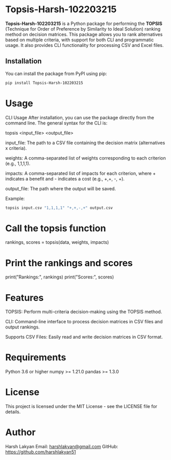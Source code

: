 # Topsis-Harsh-102203215

**Topsis-Harsh-102203215** is a Python package for performing the **TOPSIS** (Technique for Order of Preference by Similarity to Ideal Solution) ranking method on decision matrices. This package allows you to rank alternatives based on multiple criteria, with support for both CLI and programmatic usage. It also provides CLI functionality for processing CSV and Excel files.

## Installation

You can install the package from PyPI using pip:

```bash
pip install Topsis-Harsh-102203215
```

# Usage
CLI Usage
After installation, you can use the package directly from the command line. The general syntax for the CLI is:

topsis <input_file> <weights> <impacts> <output_file>

input_file: The path to a CSV file containing the decision matrix (alternatives x criteria).

weights: A comma-separated list of weights corresponding to each criterion (e.g., 1,1,1,1).

impacts: A comma-separated list of impacts for each criterion, where + indicates a benefit and - indicates a cost (e.g., +,+, -, +).

output_file: The path where the output will be saved.


Example:
```bash
topsis input.csv "1,1,1,1" "+,+,-,+" output.csv
```


# Call the topsis function
rankings, scores = topsis(data, weights, impacts)

# Print the rankings and scores
print("Rankings:", rankings)
print("Scores:", scores)


# Features

TOPSIS: Perform multi-criteria decision-making using the TOPSIS method.

CLI: Command-line interface to process decision matrices in CSV files and output rankings.

Supports CSV Files: Easily read and write decision matrices in CSV format.

# Requirements

Python 3.6 or higher
numpy >= 1.21.0
pandas >= 1.3.0

# License

This project is licensed under the MIT License - see the LICENSE file for details.

# Author

Harsh Lakyan
Email: harshlakyan@gmail.com
GitHub: https://github.com/harshlakyan51